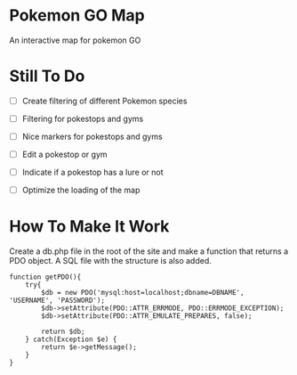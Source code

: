 # Pokemon GO Map
An interactive map for pokemon GO

Still To Do
===
- [ ] Create filtering of different Pokemon species
- [ ] Filtering for pokestops and gyms
- [ ] Nice markers for pokestops and gyms
- [ ] Edit a pokestop or gym
- [ ] Indicate if a pokestop has a lure or not
- [ ] Optimize the loading of the map


How To Make It Work
===
Create a db.php file in the root of the site and make a function that returns a PDO object. 
A SQL file with the structure is also added.
```
function getPDO(){
    try{
        $db = new PDO('mysql:host=localhost;dbname=DBNAME', 'USERNAME', 'PASSWORD');
        $db->setAttribute(PDO::ATTR_ERRMODE, PDO::ERRMODE_EXCEPTION);
        $db->setAttribute(PDO::ATTR_EMULATE_PREPARES, false);

        return $db;
    } catch(Exception $e) {
        return $e->getMessage();
    }
}
```

